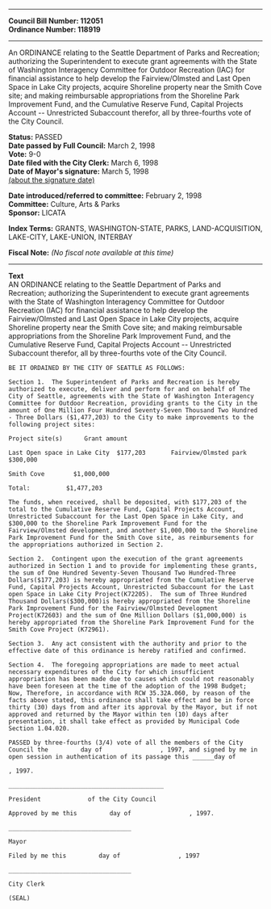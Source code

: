 * * * * *  
  
**Council Bill Number: [](#h0)[](#h2)112051**   
**Ordinance Number: 118919**  
  
* * * * *  
  
An ORDINANCE relating to the Seattle Department of Parks and Recreation; authorizing the Superintendent to execute grant agreements with the State of Washington Interagency Committee for Outdoor Recreation (IAC) for financial assistance to help develop the Fairview/Olmsted and Last Open Space in Lake City projects, acquire Shoreline property near the Smith Cove site; and making reimbursable appropriations from the Shoreline Park Improvement Fund, and the Cumulative Reserve Fund, Capital Projects Account -- Unrestricted Subaccount therefor, all by three-fourths vote of the City Council.  
  
**Status:** PASSED   
**Date passed by Full Council:** March 2, 1998   
**Vote:** 9-0   
**Date filed with the City Clerk:** March 6, 1998   
**Date of Mayor's signature:** March 5, 1998   
[(about the signature date)](/~public/approvaldate.htm)   
  
  
**Date introduced/referred to committee:** February 2, 1998   
**Committee:** Culture, Arts & Parks   
**Sponsor:** LICATA   
  
**Index Terms:** GRANTS, WASHINGTON-STATE, PARKS, LAND-ACQUISITION, LAKE-CITY, LAKE-UNION, INTERBAY  
  
**Fiscal Note:** *(No fiscal note available at this time)*  
  
* * * * *  
  
**Text**  
    AN ORDINANCE relating to the Seattle Department of Parks and  
    Recreation; authorizing the Superintendent to execute grant agreements  
    with the State of Washington Interagency Committee for Outdoor  
    Recreation (IAC) for financial assistance to help develop the  
    Fairview/Olmsted and Last Open Space in Lake City projects, acquire  
    Shoreline property near the Smith Cove site; and making reimbursable  
    appropriations from the Shoreline Park Improvement Fund, and the  
    Cumulative Reserve Fund, Capital Projects Account -- Unrestricted  
    Subaccount therefor, all by three-fourths vote of the City Council.  
  
    BE IT ORDAINED BY THE CITY OF SEATTLE AS FOLLOWS:  
  
    Section 1.  The Superintendent of Parks and Recreation is hereby  
    authorized to execute, deliver and perform for and on behalf of The  
    City of Seattle, agreements with the State of Washington Interagency  
    Committee for Outdoor Recreation, providing grants to the City in the  
    amount of One Million Four Hundred Seventy-Seven Thousand Two Hundred  
    - Three Dollars ($1,477,203) to the City to make improvements to the  
    following project sites:  
  
    Project site(s)      Grant amount  
  
    Last Open space in Lake City  $177,203       Fairview/Olmsted park  
    $300,000  
  
    Smith Cove        $1,000,000  
  
    Total:          $1,477,203  
  
    The funds, when received, shall be deposited, with $177,203 of the  
    total to the Cumulative Reserve Fund, Capital Projects Account,  
    Unrestricted Subaccount for the Last Open Space in Lake City, and  
    $300,000 to the Shoreline Park Improvement Fund for the  
    Fairview/Olmsted development, and another $1,000,000 to the Shoreline  
    Park Improvement Fund for the Smith Cove site, as reimbursements for  
    the appropriations authorized in Section 2.  
  
    Section 2.  Contingent upon the execution of the grant agreements  
    authorized in Section 1 and to provide for implementing these grants,  
    the sum of One Hundred Seventy-Seven Thousand Two Hundred-Three  
    Dollars($177,203) is hereby appropriated from the Cumulative Reserve  
    Fund, Capital Projects Account, Unrestricted Subaccount for the Last  
    open Space in Lake City Project(K72205).  The sum of Three Hundred  
    Thousand Dollars($300,000)is hereby appropriated from the Shoreline  
    Park Improvement Fund for the Fairview/Olmsted Development  
    Project(K72603) and the sum of One Million Dollars ($1,000,000) is  
    hereby appropriated from the Shoreline Park Improvement Fund for the  
    Smith Cove Project (K72961).  
  
    Section 3.  Any act consistent with the authority and prior to the  
    effective date of this ordinance is hereby ratified and confirmed.  
  
    Section 4.  The foregoing appropriations are made to meet actual  
    necessary expenditures of the City for which insufficient  
    appropriation has been made due to causes which could not reasonably  
    have been foreseen at the time of the adoption of the 1998 Budget;  
    Now, Therefore, in accordance with RCW 35.32A.060, by reason of the  
    facts above stated, this ordinance shall take effect and be in force  
    thirty (30) days from and after its approval by the Mayor, but if not  
    approved and returned by the Mayor within ten (10) days after  
    presentation, it shall take effect as provided by Municipal Code  
    Section 1.04.020.  
  
    PASSED by three-fourths (3/4) vote of all the members of the City  
    Council the         day of                , 1997, and signed by me in  
    open session in authentication of its passage this ______day of  
  
    , 1997.  
  
    ___________________________________________  
  
    President             of the City Council  
  
    Approved by me this         day of                , 1997.  
  
    __________________________________  
  
    Mayor  
  
    Filed by me this         day of                , 1997  
  
    __________________________________  
  
    City Clerk  
  
    (SEAL)  

